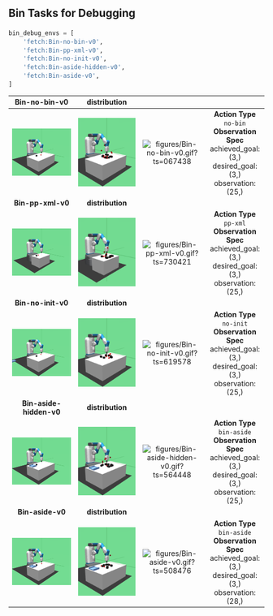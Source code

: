 
## Bin Tasks for Debugging

```python
bin_debug_envs = [
    'fetch:Bin-no-bin-v0',
    'fetch:Bin-pp-xml-v0',
    'fetch:Bin-no-init-v0',
    'fetch:Bin-aside-hidden-v0',
    'fetch:Bin-aside-v0',
]
```
| **Bin-no-bin-v0** | **distribution** |   |   |
|:-----------------:|:----------------:|:-:|:-:|
| ![figures/Bin-no-bin-v0_init.png?ts=962797](figures/Bin-no-bin-v0_init.png?ts=962797) | ![figures/Bin-no-bin-v0_reset.png?ts=087152](figures/Bin-no-bin-v0_reset.png?ts=087152) | ![figures/Bin-no-bin-v0.gif?ts=067438](figures/Bin-no-bin-v0.gif?ts=067438) | **Action Type**<br>`no-bin`<br>**Observation Spec**<br>achieved_goal: (3,)<br>desired_goal: (3,)<br>observation: (25,) |
| **Bin-pp-xml-v0** | **distribution** |   |   |
| ![figures/Bin-pp-xml-v0_init.png?ts=862331](figures/Bin-pp-xml-v0_init.png?ts=862331) | ![figures/Bin-pp-xml-v0_reset.png?ts=964950](figures/Bin-pp-xml-v0_reset.png?ts=964950) | ![figures/Bin-pp-xml-v0.gif?ts=730421](figures/Bin-pp-xml-v0.gif?ts=730421) | **Action Type**<br>`pp-xml`<br>**Observation Spec**<br>achieved_goal: (3,)<br>desired_goal: (3,)<br>observation: (25,) |
| **Bin-no-init-v0** | **distribution** |   |   |
| ![figures/Bin-no-init-v0_init.png?ts=473835](figures/Bin-no-init-v0_init.png?ts=473835) | ![figures/Bin-no-init-v0_reset.png?ts=591862](figures/Bin-no-init-v0_reset.png?ts=591862) | ![figures/Bin-no-init-v0.gif?ts=619578](figures/Bin-no-init-v0.gif?ts=619578) | **Action Type**<br>`no-init`<br>**Observation Spec**<br>achieved_goal: (3,)<br>desired_goal: (3,)<br>observation: (25,) |
| **Bin-aside-hidden-v0** | **distribution** |   |   |
| ![figures/Bin-aside-hidden-v0_init.png?ts=096441](figures/Bin-aside-hidden-v0_init.png?ts=096441) | ![figures/Bin-aside-hidden-v0_reset.png?ts=158808](figures/Bin-aside-hidden-v0_reset.png?ts=158808) | ![figures/Bin-aside-hidden-v0.gif?ts=564448](figures/Bin-aside-hidden-v0.gif?ts=564448) | **Action Type**<br>`bin-aside`<br>**Observation Spec**<br>achieved_goal: (3,)<br>desired_goal: (3,)<br>observation: (25,) |
| **Bin-aside-v0** | **distribution** |   |   |
| ![figures/Bin-aside-v0_init.png?ts=553344](figures/Bin-aside-v0_init.png?ts=553344) | ![figures/Bin-aside-v0_reset.png?ts=626967](figures/Bin-aside-v0_reset.png?ts=626967) | ![figures/Bin-aside-v0.gif?ts=508476](figures/Bin-aside-v0.gif?ts=508476) | **Action Type**<br>`bin-aside`<br>**Observation Spec**<br>achieved_goal: (3,)<br>desired_goal: (3,)<br>observation: (28,) |
